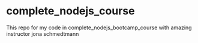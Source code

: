 # complete_nodejs_course
This repo for my code in complete_nodejs_bootcamp_course with amazing instructor jona schmedtmann  
